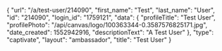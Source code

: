 {
    "url": "\/a\/test-user\/214090",
    "first_name": "Test",
    "last_name": "User",
    "id": "214090",
    "login_id": "1759121",
    "data": {
        "profileTitle": "Test User",
        "profilePhoto": "\/api\/canvas\/logo\/100363344-0.3587576825171.jpg",
        "date_created": 1552942916,
        "descriptionText": "A Test User"
    },
    "type": "captivate",
    "layout": "ambassador",
    "title": "Test User"
}